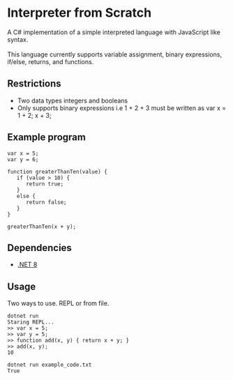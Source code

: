 # Interpreter from Scratch

A C# implementation of a simple interpreted language with JavaScript like syntax.
<br> 
<br>
This language currently supports variable assignment, binary expressions, if/else, returns, and functions.

## Restrictions

- Two data types integers and booleans
- Only supports binary expressions i.e 1 + 2 + 3 must be written as var x = 1 + 2; x + 3;

## Example program

```
var x = 5;
var y = 6;

function greaterThanTen(value) {
   if (value > 10) {
      return true;
   }
   else {
      return false;
   }
}

greaterThanTen(x + y);
```

## Dependencies

- [.NET 8](https://dotnet.microsoft.com/en-us/download/dotnet/8.0)

## Usage

Two ways to use. REPL or from file.

```
dotnet run
Staring REPL...
>> var x = 5;
>> var y = 5;
>> function add(x, y) { return x + y; }
>> add(x, y);
10
```

```
dotnet run example_code.txt
True
```
